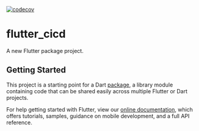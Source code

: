 [![codecov](https://codecov.io/gh/yaacine/Flutter_CICD-/branch/master/graph/badge.svg)](https://codecov.io/gh/yaacine/Flutter_CICD-)

# flutter_cicd

A new Flutter package project.

## Getting Started

This project is a starting point for a Dart
[package](https://flutter.dev/developing-packages/),
a library module containing code that can be shared easily across
multiple Flutter or Dart projects.

For help getting started with Flutter, view our 
[online documentation](https://flutter.dev/docs), which offers tutorials, 
samples, guidance on mobile development, and a full API reference.
